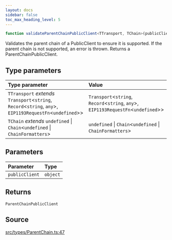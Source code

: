 ```yaml
---
layout: docs
sidebar: false
toc_max_heading_level: 5
---
```


```ts
function validateParentChainPublicClient<TTransport, TChain>(publicClient: object): ParentChainPublicClient
```

Validates the parent chain of a PublicClient to ensure it is
supported. If the parent chain is not supported, an error is thrown. Returns
a ParentChainPublicClient.

## Type parameters

| Type parameter | Value |
| :------ | :------ |
| `TTransport` *extends* `Transport`\<`string`, `Record`\<`string`, `any`\>, `EIP1193RequestFn`\<`undefined`\>\> | `Transport`\<`string`, `Record`\<`string`, `any`\>, `EIP1193RequestFn`\<`undefined`\>\> |
| `TChain` *extends* `undefined` \| `Chain`\<`undefined` \| `ChainFormatters`\> | `undefined` \| `Chain`\<`undefined` \| `ChainFormatters`\> |

## Parameters

| Parameter | Type |
| :------ | :------ |
| `publicClient` | `object` |

## Returns

`ParentChainPublicClient`

## Source

[src/types/ParentChain.ts:47](https://github.com/OffchainLabs/arbitrum-orbit-sdk/blob/cfcbd32d6879cf7817a33b24f062a0fd879ea257/src/types/ParentChain.ts#L47)
